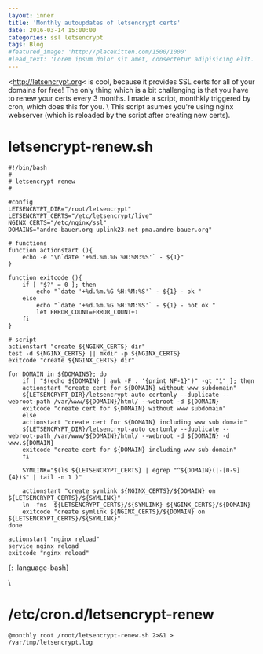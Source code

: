 ```yaml
---
layout: inner
title: 'Monthly autoupdates of letsencrypt certs'
date: 2016-03-14 15:00:00
categories: ssl letsencrypt
tags: Blog
#featured_image: 'http://placekitten.com/1500/1000'
#lead_text: 'Lorem ipsum dolor sit amet, consectetur adipisicing elit. Expedita maiores quisquam id sunt, a architecto molestias velit, distinctio quidem non, nostrum provident quibusdam enim. Neque ipsam temporibus commodi facere minima.'
---
```


<http://letsencrypt.org< is cool, because it provides SSL certs for all of your domains for free! The only thing which is a bit challenging is that you have to renew your certs every 3 months. I made a script, monthkly triggered by cron, which does this for you.
\\
This script asumes you're using nginx webserver (which is reloaded by the script after creating new certs). 


letsencrypt-renew.sh
====================

~~~
#!/bin/bash
#
# letsencrypt renew
#

#config
LETSENCRYPT_DIR="/root/letsencrypt"
LETSENCRYPT_CERTS="/etc/letsencrypt/live"
NGINX_CERTS="/etc/nginx/ssl"
DOMAINS="andre-bauer.org uplink23.net pma.andre-bauer.org"

# functions
function actionstart (){
    echo -e "\n`date '+%d.%m.%G %H:%M:%S'` - ${1}"
}

function exitcode (){
    if [ "$?" = 0 ]; then
        echo "`date '+%d.%m.%G %H:%M:%S'` - ${1} - ok "
    else
        echo "`date '+%d.%m.%G %H:%M:%S'` - ${1} - not ok "
        let ERROR_COUNT=ERROR_COUNT+1
    fi
}

# script
actionstart "create ${NGINX_CERTS} dir"
test -d ${NGINX_CERTS} || mkdir -p ${NGINX_CERTS}
exitcode "create ${NGINX_CERTS} dir"

for DOMAIN in ${DOMAINS}; do
    if [ "$(echo ${DOMAIN} | awk -F . '{print NF-1}')" -gt "1" ]; then
    actionstart "create cert for ${DOMAIN} without www subdomain"
    ${LETSENCRYPT_DIR}/letsencrypt-auto certonly --duplicate --webroot-path /var/www/${DOMAIN}/html/ --webroot -d ${DOMAIN}
    exitcode "create cert for ${DOMAIN} without www subdomain"
    else
    actionstart "create cert for ${DOMAIN} including www sub domain"
    ${LETSENCRYPT_DIR}/letsencrypt-auto certonly --duplicate --webroot-path /var/www/${DOMAIN}/html/ --webroot -d ${DOMAIN} -d www.${DOMAIN}
    exitcode "create cert for ${DOMAIN} including www sub domain"
    fi

    SYMLINK="$(ls ${LETSENCRYPT_CERTS} | egrep "^${DOMAIN}(|-[0-9]{4})$" | tail -n 1 )"

    actionstart "create symlink ${NGINX_CERTS}/${DOMAIN} on ${LETSENCRYPT_CERTS}/${SYMLINK}"
    ln -fns  ${LETSENCRYPT_CERTS}/${SYMLINK} ${NGINX_CERTS}/${DOMAIN}
    exitcode "create symlink ${NGINX_CERTS}/${DOMAIN} on ${LETSENCRYPT_CERTS}/${SYMLINK}"
done

actionstart "nginx reload"
service nginx reload
exitcode "nginx reload"
~~~
{: .language-bash}

\\

/etc/cron.d/letsencrypt-renew
=============================
~~~
@monthly root /root/letsencrypt-renew.sh 2>&1 > /var/tmp/letsencrypt.log
~~~
